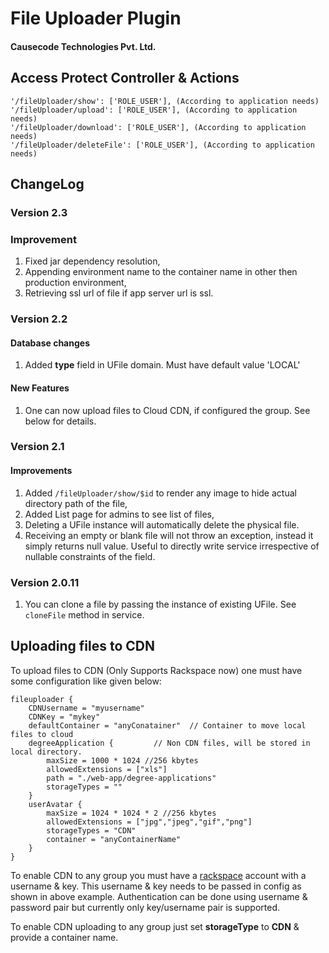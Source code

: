 # File Uploader Plugin
#### Causecode Technologies Pvt. Ltd.

## Access Protect Controller & Actions

```
'/fileUploader/show': ['ROLE_USER'], (According to application needs)
'/fileUploader/upload': ['ROLE_USER'], (According to application needs)
'/fileUploader/download': ['ROLE_USER'], (According to application needs)
'/fileUploader/deleteFile': ['ROLE_USER'], (According to application needs)
```

## ChangeLog

### Version 2.3

### Improvement

1. Fixed jar dependency resolution,
2. Appending environment name to the container name in other then production environment,
3. Retrieving ssl url of file if app server url is ssl.

### Version 2.2

#### Database changes

1. Added **type** field in UFile domain. Must have default value 'LOCAL'

#### New Features

1. One can now upload files to Cloud CDN, if configured the group. See below for details.

### Version 2.1

#### Improvements

1. Added `/fileUploader/show/$id` to render any image to hide actual directory path of the file,
2. Added List page for admins to see list of files,
3. Deleting a UFile instance will automatically delete the physical file.
4. Receiving an empty or blank file will not throw an exception, instead it simply returns null value. Useful to directly write service irrespective of nullable constraints of the field.

### Version 2.0.11

1. You can clone a file by passing the instance of existing UFile. See `cloneFile` method in service.


## Uploading files to CDN

To upload files to CDN (Only Supports Rackspace now) one must have some configuration like given below:

```
fileuploader {
    CDNUsername = "myusername"
    CDNKey = "mykey"
    defaultContainer = "anyConatainer"  // Container to move local files to cloud
    degreeApplication {			// Non CDN files, will be stored in local directory.
        maxSize = 1000 * 1024 //256 kbytes
        allowedExtensions = ["xls"]
        path = "./web-app/degree-applications"
        storageTypes = ""
    }
    userAvatar {
        maxSize = 1024 * 1024 * 2 //256 kbytes
        allowedExtensions = ["jpg","jpeg","gif","png"]
        storageTypes = "CDN"
        container = "anyContainerName"
    }
}
```

To enable CDN to any group you must have a [rackspace](http://docs.rackspace.com/) account with a username & key.
This username & key needs to be passed in config as shown in above example. Authentication can be done using username
& password pair but currently only key/username pair is supported.    

To enable CDN uploading to any group just set **storageType** to **CDN** & provide a container name.